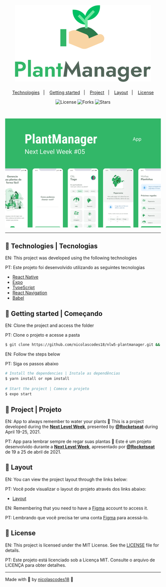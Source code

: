 <h1 align="center">
    <img alt="PlantManager" title="PlantManager" src=".github/logo.svg" />
</h1>

<p align="center">
  <a href="#technologies">Technologies</a>&nbsp;&nbsp;&nbsp;|&nbsp;&nbsp;&nbsp;
  <a href="#-layout">Getting started</a>&nbsp;&nbsp;&nbsp;|&nbsp;&nbsp;&nbsp;
  <a href="#-project">Project</a>&nbsp;&nbsp;&nbsp;|&nbsp;&nbsp;&nbsp;
  <a href="#-layout">Layout</a>&nbsp;&nbsp;&nbsp;|&nbsp;&nbsp;&nbsp;
  <a href="#-license">License</a>
</p>

<p align="center">
  <img  src="https://img.shields.io/static/v1?label=license&message=MIT&color=FFFFFF&labelColor=32B768" alt="License">
  
  <img src="https://img.shields.io/github/forks/birobirobiro/nlw-05-plantmanager?label=forks&message=MIT&color=FFFFFF&labelColor=32B768" alt="Forks">     

  <img src="https://img.shields.io/github/stars/birobirobiro/nlw-05-plantmanager?label=stars&message=MIT&color=FFFFFF&labelColor=32B768" alt="Stars">
</p>

<br>

<p align="center">
  <img alt="Moveit" src=".github/plantmanager-preview.png">
</p>

---

## 📡 Technologies | Tecnologias

EN: This project was developed using the following technologies

PT: Este projeto foi desenvolvido utilizando as seguintes tecnologias

- [React Native](https://reactnative.dev/)
- [Expo](https://expo.io/)
- [TypeScript](https://www.typescriptlang.org/)
- [React Navigation](https://reactnavigation.org/)
- [Babel](https://babeljs.io/)


## 🚀 Getting started | Começando

EN: Clone the project and access the folder

PT: Clone o projeto e acesse a pasta

```bash
$ git clone https://github.com/nicolascodes18/nlw5-plantmanager.git && cd nlw5-plantmanager
```

EN: Follow the steps below

PT: Siga os passos abaixo

```bash
# Install the dependencies | Instale as dependências
$ yarn install or npm install

# Start the project | Comece o projeto
$ expo start
```

## 📱 Project | Projeto

EN: App to always remember to water your plants 🌱
    This is a project developed during the **[Next Level Week](https://nextlevelweek.com/)**, presented by **[@Rocketseat](https://github.com/Rocketseat)** during April 19-25, 2021.

PT: App para lembrar sempre de regar suas plantas 🌱
    Este é um projeto desenvolvido durante a **[Next Level Week](https://nextlevelweek.com/)**, apresentado por **[@Rocketseat](https://github.com/Rocketseat)** de 19 a 25 de abril de 2021.


## 🔖 Layout

EN: You can view the project layout through the links below:

PT: Você pode visualizar o layout do projeto através dos links abaixo:

- [Layout](https://www.figma.com/file/IhQRtrOZdu3TrvkPYREzOy/PlantManager) 

EN: Remembering that you need to have a [Figma](http://figma.com/) account to access it.

PT: Lembrando que você precisa ter uma conta [Figma](http://figma.com/) para acessá-lo.

## 📝 License

EN: This project is licensed under the MIT License. See the [LICENSE](LICENSE.md) file for details.

PT: Este projeto está licenciado sob a Licença MIT. Consulte o arquivo de LICENÇA para obter detalhes.


---

Made with 💜 by [nicolascodes18](https://linktr.ee/nicolas_codes) 💼
